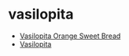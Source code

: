 # vasilopita

 * [Vasilopita Orange Sweet Bread](index/v/vasilopita-orange-sweet-bread.json)
 * [Vasilopita](index/v/vasilopita.json)
